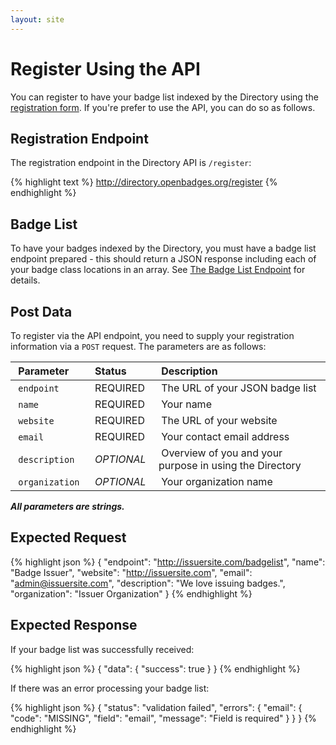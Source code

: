 ```yaml
---
layout: site
---
```


# Register Using the API

You can register to have your badge list indexed by the Directory using the [registration form](index#addbadges). If you're prefer to use the API, you can do so as follows.

## Registration Endpoint

The registration endpoint in the Directory API is `/register`:

{% highlight text %}
http://directory.openbadges.org/register
{% endhighlight %}

## Badge List

To have your badges indexed by the Directory, you must have a badge list endpoint prepared - this should return a JSON response including each of your badge class locations in an array. See [The Badge List Endpoint](badgelist-endpoint) for details.

## Post Data

To register via the API endpoint, you need to supply your registration information via a `POST` request. The parameters are as follows:

| &nbsp;__Parameter__&nbsp; | &nbsp;__Status__&nbsp; | &nbsp;__Description__&nbsp; |
| :------------ | :------- | :-------------- |
| &nbsp;`endpoint`&nbsp; | &nbsp;REQUIRED&nbsp; | &nbsp;The URL of your JSON badge list&nbsp; |
| &nbsp;`name`&nbsp; | &nbsp;REQUIRED&nbsp; | &nbsp;Your name&nbsp; |
| &nbsp;`website`&nbsp; | &nbsp;REQUIRED&nbsp; | &nbsp;The URL of your website&nbsp; |
| &nbsp;`email`&nbsp; | &nbsp;REQUIRED&nbsp; | &nbsp;Your contact email address&nbsp; |
| &nbsp;`description`&nbsp; | &nbsp;_OPTIONAL_&nbsp; | &nbsp;Overview of you and your purpose in using the Directory&nbsp; |
| &nbsp;`organization`&nbsp; | &nbsp;_OPTIONAL_&nbsp; | &nbsp;Your organization name&nbsp; |

___All parameters are strings.___

## Expected Request

{% highlight json %}
{
  "endpoint": "http://issuersite.com/badgelist",
  "name": "Badge Issuer",
  "website": "http://issuersite.com",
  "email": "admin@issuersite.com",
  "description": "We love issuing badges.",
  "organization": "Issuer Organization"
}
{% endhighlight %}

## Expected Response

If your badge list was successfully received:

{% highlight json %}
{
  "data": { "success": true }
}
{% endhighlight %}

If there was an error processing your badge list:

{% highlight json %}
{
  "status": "validation failed",
  "errors": {
    "email": {
      "code": "MISSING",
      "field": "email",
      "message": "Field is required"
    }
  }
}
{% endhighlight %}
